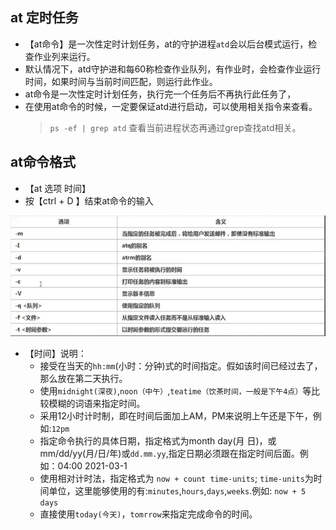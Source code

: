 ## at 定时任务
- 【at命令】是一次性定时计划任务，at的守护进程`atd`会以后台模式运行，检查作业列来运行。
- 默认情况下，atd守护进和每60称检查作业队列，有作业时，会检查作业运行时间，如果时间与当前时间匹配，则运行此作业。
- at命令是一次性定时计划任务，执行完一个任务后不再执行此任务了，
- 在使用at命令的时候，一定要保证atd进行启动，可以使用相关指令来查看。
    > `ps -ef | grep atd` 查看当前进程状态再通过grep查找atd相关。

## at命令格式

- 【at 选项 时间】
- 按【ctrl + D 】结束at命令的输入

![图片](../imgs/liunx/4.jpg)
- 【时间】说明：
  - 接受在当天的`hh:mm`(小时：分钟)式的时间指定。假如该时间已经过去了，那么放在第二天执行。
  - 使用`midnight(深夜)`,`noon（中午）`,`teatime（饮茶时间，一般是下午4点）`等比较模糊的词语来指定时间。
  - 采用12小时计时制，即在时间后面加上AM，PM来说明上午还是下午，例如:`12pm`
  - 指定命令执行的具体日期，指定格式为month day(月 日)，或mm/dd/yy(月/日/年)或`dd.mm.yy`,指定日期必须跟在指定时间后面。例如：04:00 2021-03-1
  - 使用相对计时法，指定格式为 `now + count time-units`; `time-units`为时间单位，这里能够使用的有:`minutes`,`hours`,`days`,`weeks`.例如: `now + 5 days`
  - 直接使用`today(今天)`，`tomrrow`来指定完成命令的时间。